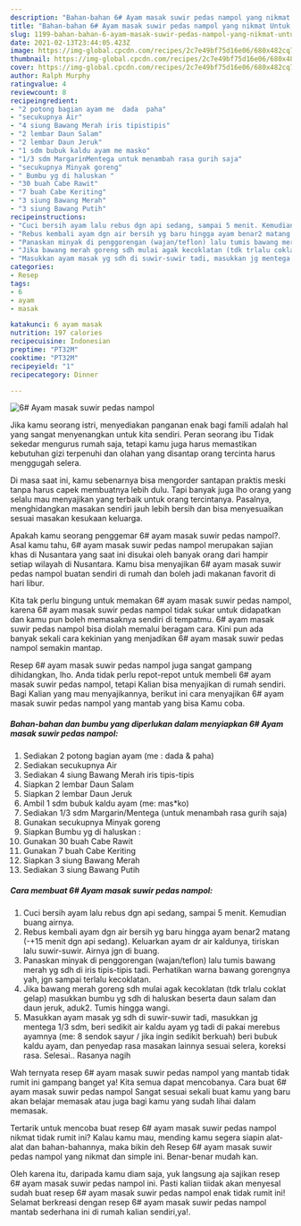 ```yaml
---
description: "Bahan-bahan 6# Ayam masak suwir pedas nampol yang nikmat Untuk Jualan"
title: "Bahan-bahan 6# Ayam masak suwir pedas nampol yang nikmat Untuk Jualan"
slug: 1199-bahan-bahan-6-ayam-masak-suwir-pedas-nampol-yang-nikmat-untuk-jualan
date: 2021-02-13T23:44:05.423Z
image: https://img-global.cpcdn.com/recipes/2c7e49bf75d16e06/680x482cq70/6-ayam-masak-suwir-pedas-nampol-foto-resep-utama.jpg
thumbnail: https://img-global.cpcdn.com/recipes/2c7e49bf75d16e06/680x482cq70/6-ayam-masak-suwir-pedas-nampol-foto-resep-utama.jpg
cover: https://img-global.cpcdn.com/recipes/2c7e49bf75d16e06/680x482cq70/6-ayam-masak-suwir-pedas-nampol-foto-resep-utama.jpg
author: Ralph Murphy
ratingvalue: 4
reviewcount: 8
recipeingredient:
- "2 potong bagian ayam me  dada  paha"
- "secukupnya Air"
- "4 siung Bawang Merah iris tipistipis"
- "2 lembar Daun Salam"
- "2 lembar Daun Jeruk"
- "1 sdm bubuk kaldu ayam me masko"
- "1/3 sdm MargarinMentega untuk menambah rasa gurih saja"
- "secukupnya Minyak goreng"
- " Bumbu yg di haluskan "
- "30 buah Cabe Rawit"
- "7 buah Cabe Keriting"
- "3 siung Bawang Merah"
- "3 siung Bawang Putih"
recipeinstructions:
- "Cuci bersih ayam lalu rebus dgn api sedang, sampai 5 menit. Kemudian buang airnya."
- "Rebus kembali ayam dgn air bersih yg baru hingga ayam benar2 matang (-+15 menit dgn api sedang). Keluarkan ayam dr air kaldunya, tiriskan lalu suwir-suwir. Airnya jgn di buang."
- "Panaskan minyak di penggorengan (wajan/teflon) lalu tumis bawang merah yg sdh di iris tipis-tipis tadi. Perhatikan warna bawang gorengnya yah, jgn sampai terlalu kecoklatan."
- "Jika bawang merah goreng sdh mulai agak kecoklatan (tdk trlalu coklat gelap) masukkan bumbu yg sdh di haluskan beserta daun salam dan daun jeruk, aduk2. Tumis hingga wangi."
- "Masukkan ayam masak yg sdh di suwir-suwir tadi, masukkan jg mentega 1/3 sdm, beri sedikit air kaldu ayam yg tadi di pakai merebus ayamnya (me: 8 sendok sayur / jika ingin sedikit berkuah) beri bubuk kaldu ayam, dan penyedap rasa masakan lainnya sesuai selera, koreksi rasa. Selesai.. Rasanya nagih"
categories:
- Resep
tags:
- 6
- ayam
- masak

katakunci: 6 ayam masak 
nutrition: 197 calories
recipecuisine: Indonesian
preptime: "PT32M"
cooktime: "PT32M"
recipeyield: "1"
recipecategory: Dinner

---
```



![6# Ayam masak suwir pedas nampol](https://img-global.cpcdn.com/recipes/2c7e49bf75d16e06/680x482cq70/6-ayam-masak-suwir-pedas-nampol-foto-resep-utama.jpg)

Jika kamu seorang istri, menyediakan panganan enak bagi famili adalah hal yang sangat menyenangkan untuk kita sendiri. Peran seorang ibu Tidak sekedar mengurus rumah saja, tetapi kamu juga harus memastikan kebutuhan gizi terpenuhi dan olahan yang disantap orang tercinta harus menggugah selera.

Di masa  saat ini, kamu sebenarnya bisa mengorder santapan praktis meski tanpa harus capek membuatnya lebih dulu. Tapi banyak juga lho orang yang selalu mau menyajikan yang terbaik untuk orang tercintanya. Pasalnya, menghidangkan masakan sendiri jauh lebih bersih dan bisa menyesuaikan sesuai masakan kesukaan keluarga. 



Apakah kamu seorang penggemar 6# ayam masak suwir pedas nampol?. Asal kamu tahu, 6# ayam masak suwir pedas nampol merupakan sajian khas di Nusantara yang saat ini disukai oleh banyak orang dari hampir setiap wilayah di Nusantara. Kamu bisa menyajikan 6# ayam masak suwir pedas nampol buatan sendiri di rumah dan boleh jadi makanan favorit di hari libur.

Kita tak perlu bingung untuk memakan 6# ayam masak suwir pedas nampol, karena 6# ayam masak suwir pedas nampol tidak sukar untuk didapatkan dan kamu pun boleh memasaknya sendiri di tempatmu. 6# ayam masak suwir pedas nampol bisa diolah memalui beragam cara. Kini pun ada banyak sekali cara kekinian yang menjadikan 6# ayam masak suwir pedas nampol semakin mantap.

Resep 6# ayam masak suwir pedas nampol juga sangat gampang dihidangkan, lho. Anda tidak perlu repot-repot untuk membeli 6# ayam masak suwir pedas nampol, tetapi Kalian bisa menyajikan di rumah sendiri. Bagi Kalian yang mau menyajikannya, berikut ini cara menyajikan 6# ayam masak suwir pedas nampol yang mantab yang bisa Kamu coba.

<!--inarticleads1-->

##### Bahan-bahan dan bumbu yang diperlukan dalam menyiapkan 6# Ayam masak suwir pedas nampol:

1. Sediakan 2 potong bagian ayam (me : dada &amp; paha)
1. Sediakan secukupnya Air
1. Sediakan 4 siung Bawang Merah iris tipis-tipis
1. Siapkan 2 lembar Daun Salam
1. Siapkan 2 lembar Daun Jeruk
1. Ambil 1 sdm bubuk kaldu ayam (me: mas*ko)
1. Sediakan 1/3 sdm Margarin/Mentega (untuk menambah rasa gurih saja)
1. Gunakan secukupnya Minyak goreng
1. Siapkan  Bumbu yg di haluskan :
1. Gunakan 30 buah Cabe Rawit
1. Gunakan 7 buah Cabe Keriting
1. Siapkan 3 siung Bawang Merah
1. Sediakan 3 siung Bawang Putih




<!--inarticleads2-->

##### Cara membuat 6# Ayam masak suwir pedas nampol:

1. Cuci bersih ayam lalu rebus dgn api sedang, sampai 5 menit. Kemudian buang airnya.
1. Rebus kembali ayam dgn air bersih yg baru hingga ayam benar2 matang (-+15 menit dgn api sedang). Keluarkan ayam dr air kaldunya, tiriskan lalu suwir-suwir. Airnya jgn di buang.
1. Panaskan minyak di penggorengan (wajan/teflon) lalu tumis bawang merah yg sdh di iris tipis-tipis tadi. Perhatikan warna bawang gorengnya yah, jgn sampai terlalu kecoklatan.
1. Jika bawang merah goreng sdh mulai agak kecoklatan (tdk trlalu coklat gelap) masukkan bumbu yg sdh di haluskan beserta daun salam dan daun jeruk, aduk2. Tumis hingga wangi.
1. Masukkan ayam masak yg sdh di suwir-suwir tadi, masukkan jg mentega 1/3 sdm, beri sedikit air kaldu ayam yg tadi di pakai merebus ayamnya (me: 8 sendok sayur / jika ingin sedikit berkuah) beri bubuk kaldu ayam, dan penyedap rasa masakan lainnya sesuai selera, koreksi rasa. Selesai.. Rasanya nagih




Wah ternyata resep 6# ayam masak suwir pedas nampol yang mantab tidak rumit ini gampang banget ya! Kita semua dapat mencobanya. Cara buat 6# ayam masak suwir pedas nampol Sangat sesuai sekali buat kamu yang baru akan belajar memasak atau juga bagi kamu yang sudah lihai dalam memasak.

Tertarik untuk mencoba buat resep 6# ayam masak suwir pedas nampol nikmat tidak rumit ini? Kalau kamu mau, mending kamu segera siapin alat-alat dan bahan-bahannya, maka bikin deh Resep 6# ayam masak suwir pedas nampol yang nikmat dan simple ini. Benar-benar mudah kan. 

Oleh karena itu, daripada kamu diam saja, yuk langsung aja sajikan resep 6# ayam masak suwir pedas nampol ini. Pasti kalian tiidak akan menyesal sudah buat resep 6# ayam masak suwir pedas nampol enak tidak rumit ini! Selamat berkreasi dengan resep 6# ayam masak suwir pedas nampol mantab sederhana ini di rumah kalian sendiri,ya!.

